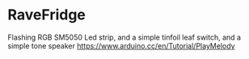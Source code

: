 # RaveFridge
Flashing RGB SM5050 Led strip, and a simple tinfoil leaf switch, and a simple tone speaker
https://www.arduino.cc/en/Tutorial/PlayMelody

